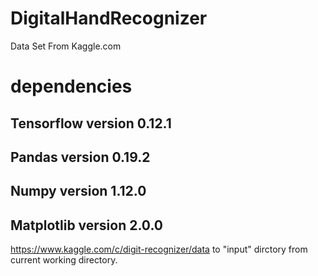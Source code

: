 # DigitalHandRecognizer
Data Set From Kaggle.com

# dependencies
## Tensorflow version 0.12.1
## Pandas     version 0.19.2
## Numpy      version 1.12.0
## Matplotlib version 2.0.0


https://www.kaggle.com/c/digit-recognizer/data to "input" dirctory from current working directory.
